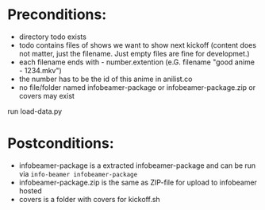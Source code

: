 # Preconditions:
 - directory todo exists
 - todo contains files of shows we want to show next kickoff (content does not matter, just the filename. Just empty files are fine for developmet.)
 - each filename ends with - number.extention (e.G. filename "good anime - 1234.mkv")
 - the number has to be the id of this anime in anilist.co
 - no file/folder named infobeamer-package or infobeamer-package.zip or covers may exist

run load-data.py

# Postconditions:
 - infobeamer-package is a extracted infobeamer-package and can be run via
   ``` info-beamer infobeamer-package ```
 - infobeamer-package.zip is the same as ZIP-file for upload to infobeamer hosted
 - covers is a folder with covers for kickoff.sh
